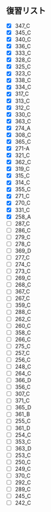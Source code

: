 ## 復習リスト

- [x] 347_C
- [x] 345_C
- [x] 340_C
- [x] 336_C
- [x] 333_C
- [x] 328_C
- [x] 325_C
- [x] 323_C
- [x] 338_C
- [x] 334_C
- [x] 317_C
- [x] 313_C
- [x] 312_C
- [x] 330_C
- [x] 363_C
- [x] 274_A
- [x] 308_C
- [x] 365_C
- [x] 271-A
- [x] 321_C
- [x] 362_C
- [x] 319_C
- [x] 315_C
- [x] 314_C
- [x] 355_C
- [x] 271_C
- [x] 270_C
- [x] 331_C
- [x] 258_A
- [ ] 287_C
- [ ] 286_C
- [ ] 279_C
- [ ] 278_C
- [ ] 369_D
- [ ] 277_C
- [ ] 274_C
- [ ] 273_C
- [ ] 269_C
- [ ] 268_C
- [ ] 367_C
- [ ] 267_C
- [ ] 359_C
- [ ] 288_C
- [ ] 262_C
- [ ] 260_C
- [ ] 358_C
- [ ] 266_C
- [ ] 275_C
- [ ] 257_C
- [ ] 256_C
- [ ] 248_C
- [ ] 264_C
- [ ] 366_D
- [ ] 356_C
- [ ] 307_C
- [ ] 371_C
- [ ] 365_D
- [ ] 361_B
- [ ] 255_C
- [ ] 361_D
- [ ] 254_C
- [ ] 353_C
- [ ] 363_D
- [ ] 253_C
- [ ] 250_C
- [ ] 249_C
- [ ] 370_C
- [ ] 292_C
- [ ] 289_C
- [ ] 245_C
- [ ] 242_C

